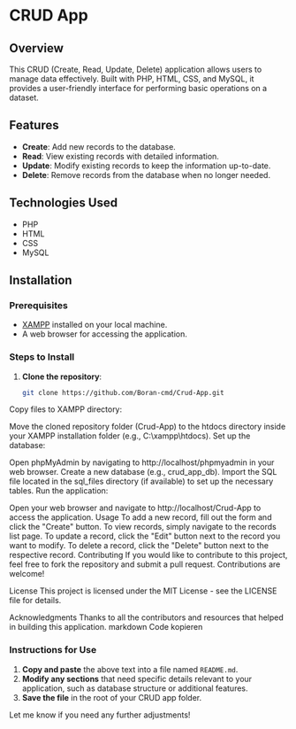 # CRUD App

## Overview
This CRUD (Create, Read, Update, Delete) application allows users to manage data effectively. Built with PHP, HTML, CSS, and MySQL, it provides a user-friendly interface for performing basic operations on a dataset.

## Features
- **Create**: Add new records to the database.
- **Read**: View existing records with detailed information.
- **Update**: Modify existing records to keep the information up-to-date.
- **Delete**: Remove records from the database when no longer needed.

## Technologies Used
- PHP
- HTML
- CSS
- MySQL

## Installation

### Prerequisites
- [XAMPP](https://www.apachefriends.org/index.html) installed on your local machine.
- A web browser for accessing the application.

### Steps to Install
1. **Clone the repository**:
   ```bash
   git clone https://github.com/Boran-cmd/Crud-App.git
Copy files to XAMPP directory:

Move the cloned repository folder (Crud-App) to the htdocs directory inside your XAMPP installation folder (e.g., C:\xampp\htdocs).
Set up the database:

Open phpMyAdmin by navigating to http://localhost/phpmyadmin in your web browser.
Create a new database (e.g., crud_app_db).
Import the SQL file located in the sql_files directory (if available) to set up the necessary tables.
Run the application:

Open your web browser and navigate to http://localhost/Crud-App to access the application.
Usage
To add a new record, fill out the form and click the "Create" button.
To view records, simply navigate to the records list page.
To update a record, click the "Edit" button next to the record you want to modify.
To delete a record, click the "Delete" button next to the respective record.
Contributing
If you would like to contribute to this project, feel free to fork the repository and submit a pull request. Contributions are welcome!

License
This project is licensed under the MIT License - see the LICENSE file for details.

Acknowledgments
Thanks to all the contributors and resources that helped in building this application.
markdown
Code kopieren

### Instructions for Use
1. **Copy and paste** the above text into a file named `README.md`.
2. **Modify any sections** that need specific details relevant to your application, such as database structure or additional features.
3. **Save the file** in the root of your CRUD app folder.

Let me know if you need any further adjustments!
